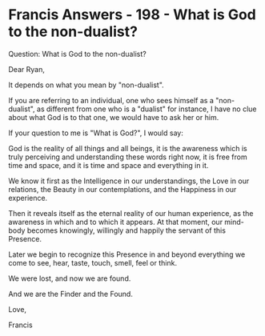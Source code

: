 # Francis Answers - 198 - What is God to the non-dualist?

Question: What is God to the non-dualist?

Dear Ryan,

It depends on what you mean by "non-dualist".

If you are referring to an individual, one who sees himself as a "non-dualist", as different from one who is a "dualist" for instance, I have no clue about what God is to that one, we would have to ask her or him.

If your question to me is "What is God?", I would say:

God is the reality of all things and all beings, it is the awareness which is truly perceiving and understanding these words right now, it is free from time and space, and it is time and space and everything in it.

We know it first as the Intelligence in our understandings, the Love in our relations, the Beauty in our contemplations, and the Happiness in our experience.

Then it reveals itself as the eternal reality of our human experience, as the awareness in which and to which it appears. At that moment, our mind-body becomes knowingly, willingly and happily the servant of this Presence.

Later we begin to recognize this Presence in and beyond everything we come to see, hear, taste, touch, smell, feel or think.

We were lost, and now we are found.

And we are the Finder and the Found.

Love,

Francis

